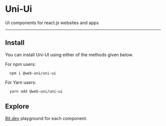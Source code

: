 # Uni-Ui

UI components for react.js websites and apps

***

## Install

You can install Uni-UI using either of the methods given below.

For npm users:

```shell
  npm i @web-uni/uni-ui
```

For Yarn users:

```shell
  yarn add @web-uni/uni-ui
```

## Explore

[Bit.dev](https://bit.dev/web-uni/uni-ui) playground for each component.
